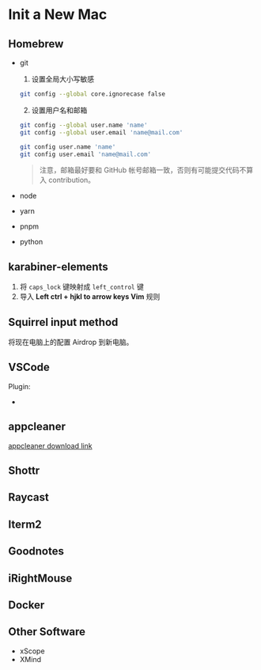# Init a New Mac

## Homebrew

- git

  1. 设置全局大小写敏感

  ```bash
  git config --global core.ignorecase false
  ```

  2. 设置用户名和邮箱

  ```bash
  git config --global user.name 'name'
  git config --global user.email 'name@mail.com'

  git config user.name 'name'
  git config user.email 'name@mail.com'
  ```

  > 注意，邮箱最好要和 GitHub 帐号邮箱一致，否则有可能提交代码不算入 contribution。

- node
- yarn
- pnpm
- python

## karabiner-elements

1. 将 `caps_lock` 键映射成 `left_control` 键
2. 导入 **Left ctrl + hjkl to arrow keys Vim** 规则

## Squirrel input method

将现在电脑上的配置 Airdrop 到新电脑。

## VSCode

Plugin:

-

## appcleaner

[appcleaner download link](https://freemacsoft.net/appcleaner/)

## Shottr

## Raycast

## Iterm2

## Goodnotes

## iRightMouse

## Docker

## Other Software

- xScope
- XMind

